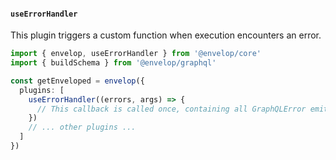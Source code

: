 #### `useErrorHandler`

This plugin triggers a custom function when execution encounters an error.

```ts
import { envelop, useErrorHandler } from '@envelop/core'
import { buildSchema } from '@envelop/graphql'

const getEnveloped = envelop({
  plugins: [
    useErrorHandler((errors, args) => {
      // This callback is called once, containing all GraphQLError emitted during execution phase
    })
    // ... other plugins ...
  ]
})
```
